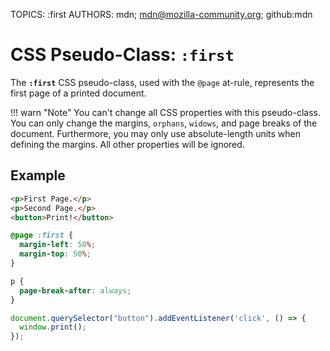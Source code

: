 TOPICS: :first
AUTHORS: mdn; mdn@mozilla-community.org; github:mdn

# CSS Pseudo-Class: `:first`

The **`:first`** CSS pseudo-class, used with the  `@page` at-rule, represents the first page of a
printed document.

!!! warn "Note"
    You can't change all CSS properties with this pseudo-class. You can only change the margins,
    `orphans`, `widows`, and page breaks of the document. Furthermore, you may only use absolute-length
    units when defining the margins. All other properties will be ignored.

## Example

```html
<p>First Page.</p>
<p>Second Page.</p>
<button>Print!</button>
```

```css
@page :first {
  margin-left: 50%;
  margin-top: 50%;
}

p {
  page-break-after: always;
}
```

```javascript
document.querySelector("button").addEventListener('click', () => {
  window.print();
});
```
